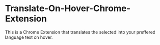 # Translate-On-Hover-Chrome-Extension
 This is a Chrome Extension that translates the selected into your preffered language text on hover.

